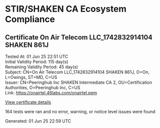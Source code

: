 # STIR/SHAKEN CA Ecosystem Compliance

## Certificate On Air Telecom LLC_1742832914104 SHAKEN 861J

Tested At: 01 Jun 25 22:51 UTC\
Initial Validity Period: 115 day(s)\
Remaining Validity Period: 45 day(s)\
Subject: CN=On Air Telecom LLC_1742832914104 SHAKEN 861J, O=On, L=Owings, ST=MD, C=US\
Issuer: CN=Peeringhub Inc SHAKEN Intermediate CA 2, OU=Certification Authorities, O=Peeringhub Inc, C=US\
Link: https://onairtel.46labs.com/onairtel.pem

[View certificate details](https://x509.io/?cert=MIIDKDCCAs6gAwIBAgIRAKsYtzOXwu3GUnOtdMaMYoUwCgYIKoZIzj0EAwIwfDELMAkGA1UEBhMCVVMxFzAVBgNVBAoMDlBlZXJpbmdodWIgSW5jMSIwIAYDVQQLDBlDZXJ0aWZpY2F0aW9uIEF1dGhvcml0aWVzMTAwLgYDVQQDDCdQZWVyaW5naHViIEluYyBTSEFLRU4gSW50ZXJtZWRpYXRlIENBIDIwHhcNMjUwMzI0MTYxNTE0WhcNMjUwNzE2MTgwNzEyWjBvMQswCQYDVQQGEwJVUzELMAkGA1UECAwCTUQxDzANBgNVBAcMBk93aW5nczELMAkGA1UECgwCT24xNTAzBgNVBAMMLE9uIEFpciBUZWxlY29tIExMQ18xNzQyODMyOTE0MTA0IFNIQUtFTiA4NjFKMFkwEwYHKoZIzj0CAQYIKoZIzj0DAQcDQgAEKF%2FUyp%2BRUuboG3c81As6WBHow1RVJWdFLfHK9v%2BmE1ME%2Bam%2B1RG%2B9glzhZDtlmj5Ycf2sP08dkzFvGVITL96gKOCATwwggE4MA4GA1UdDwEB%2FwQEAwIHgDAMBgNVHRMBAf8EAjAAMB0GA1UdDgQWBBSSlZw4J2pnMsUbbsmmUD2VR%2Bm7eDAfBgNVHSMEGDAWgBSuoXNRiClXEcoMqfSxCm5OuEtNBzAXBgNVHSAEEDAOMAwGCmCGSAGG%2FwkBAQQwFgYIKwYBBQUHARoECjAIoAYWBDg2MUowgaYGA1UdHwSBnjCBmzCBmKA6oDiGNmh0dHBzOi8vYXV0aGVudGljYXRlLWFwaS5pY29uZWN0aXYuY29tL2Rvd25sb2FkL3YxL2NybKJapFgwVjEUMBIGA1UEBwwLQnJpZGdld2F0ZXIxCzAJBgNVBAgMAk5KMRMwEQYDVQQDDApTVEktUEEgQ1JMMQswCQYDVQQGEwJVUzEPMA0GA1UECgwGU1RJLVBBMAoGCCqGSM49BAMCA0gAMEUCIQCctHgJMtEtqW2JmoxbMtdvp2l52yoncTAvZilVr%2BnArwIgYpOlTS5YnZ1o7RS7N%2FHjZ6MB1QfHDqBD0Xc2u1ye%2F0A%3D)

164 tests were ran and no error, warning, or notice level issues were found


Generated: 01 Jun 25 22:59 UTC